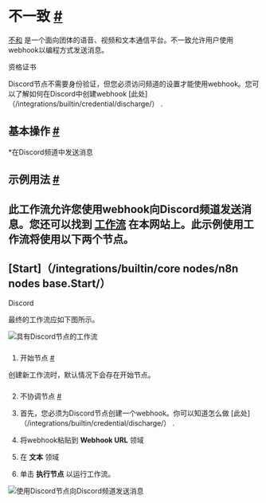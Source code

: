 


 不一致
 [#](#discharge "永久链接")
=========================================



[不和](https://discord.com/) 
 是一个面向团体的语音、视频和文本通信平台。不一致允许用户使用webhook以编程方式发送消息。
 




 资格证书
 



 Discord节点不需要身份验证，但您必须访问频道的设置才能使用webhook。您可以了解如何在Discord中创建webhook
 [此处]（/integrations/builtin/credential/discharge/）
 .
 




 基本操作
 [#](#基本操作 "永久链接")
-----------------------------------------------------------


*在Discord频道中发送消息



 示例用法
 [#](#示例用法 "永久链接")
-----------------------------------------------------



 此工作流允许您使用webhook向Discord频道发送消息。您还可以找到
 [工作流](https://n8n.io/workflows/410) 
 在本网站上。此示例使用工作流将使用以下两个节点。
-
 [Start]（/integrations/builtin/core nodes/n8n nodes base.Start/）
 -
 Discord




 最终的工作流应如下图所示。
 



![具有Discord节点的工作流](https://d33wubrfki0l68.cloudfront.net/a035405f114437afe14f2cdd41948580e8b68fbc/fc680/_images/integrations/builtin/app-nodes/discord/workflow.png)



### 
 1. 开始节点
 [#](#1-start-node "永久链接")



 创建新工作流时，默认情况下会存在开始节点。
 


### 
 2. 不协调节点
 [#](#2节点 "永久链接")


1. 首先，您必须为Discord节点创建一个webhook。你可以知道怎么做
 [此处]（/integrations/builtin/credential/discharge/）
 .
2. 将webhook粘贴到
 **Webhook URL**
 领域
3. 在
 **文本**
 领域
4. 单击
 **执行节点**
 以运行工作流。



![使用Discord节点向Discord频道发送消息](https://d33wubrfki0l68.cloudfront.net/47caa55867fe50a1f416b33f4d8c54dbdb5c3066/1b404/_images/integrations/builtin/app-nodes/discord/discord_node.png)





